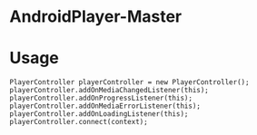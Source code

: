 # AndroidPlayer-Master

# Usage

  `PlayerController playerController = new PlayerController();
  playerController.addOnMediaChangedListener(this);
  playerController.addOnProgressListener(this);
  playerController.addOnMediaErrorListener(this);
  playerController.addOnLoadingListener(this);
  playerController.connect(context);`

